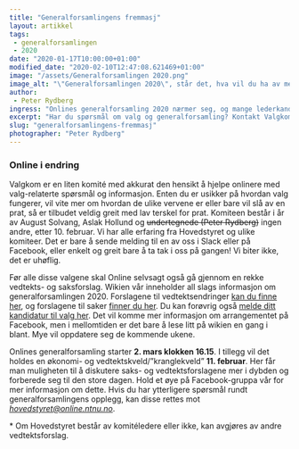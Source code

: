 ```yaml
---
title: "Generalforsamlingens fremmasj"
layout: artikkel
tags: 
 - generalforsamlingen
 - 2020
date: "2020-01-17T10:00:00+01:00"
modified_date: "2020-02-10T12:47:08.621469+01:00"
image: "/assets/Generalforsamlingen 2020.png"
image_alt: "\"Generalforsamlingen 2020\", står det, hva vil du ha av meg"
author:
 - Peter Rydberg
ingress: "Onlines generalforsamling 2020 nærmer seg, og mange lederkandidater venter nok spent på å få vise frem hva de har å tilby Online som ledere og/eller\\* medlem av Hovedstyret. I tillegg skal medlemmer av Fondstyret også velges, så dette blir en kveld med mange spennende appeller og personligheter! Noen sitter kanskje på kanten og lurer på om de skal stille til en rolle eller ikke. Andre er kanskje ikke klar over hvordan man i det hele tatt går frem for å stille under generalforsamlingen eller at de faktisk passer som leder selv. Det finnes ressurser som kan hjelpe deg!"
excerpt: "Har du spørsmål om valg og generalforsamling? Kontakt Valgkom!"
slug: "generalforsamlingens-fremmasj"
photographer: "Peter Rydberg"
---
```

### Online i endring
Valgkom er en liten komité med akkurat den hensikt å hjelpe onlinere med valg-relaterte spørsmål og informasjon. Enten du er usikker på hvordan valg fungerer, vil vite mer om hvordan de ulike vervene er eller bare vil slå av en prat, så er tilbudet veldig greit med lav terskel for prat. Komiteen består i år av August Solvang, Aslak Hollund og ~~undertegnede (Peter Rydberg)~~ ingen andre, etter 10. februar. Vi har alle erfaring fra Hovedstyret og ulike komiteer. Det er bare å sende melding til en av oss i Slack eller på Facebook, eller enkelt og greit bare å ta tak i oss på gangen! Vi biter ikke, det er uhøflig.

Før alle disse valgene skal Online selvsagt også gå gjennom en rekke vedtekts- og saksforslag. Wikien vår inneholder all slags informasjon om generalforsamlingen 2020. Forslagene til vedtektsendringer [kan du finne her](https://online.ntnu.no/wiki/online/generalforsamlingen/genfors2020/vedtekstforslag/), og forslagene til saker [finner du her](https://online.ntnu.no/wiki/online/generalforsamlingen/genfors2020/saksforslag/). Du kan forøvrig også [melde ditt kandidatur til valg her](https://online.ntnu.no/wiki/online/generalforsamlingen/genfors2020/valg/). Det vil komme mer informasjon om arrangementet på Facebook, men i mellomtiden er det bare å lese litt på wikien en gang i blant. Mye vil oppdatere seg de kommende ukene.

Onlines generalforsamling starter **2. mars klokken 16.15**. I tillegg vil det holdes en økonomi- og vedtektskveld/”kranglekveld” **11. februar**. Her får man muligheten til å diskutere saks- og vedtektsforslagene mer i dybden og forberede seg til den store dagen. Hold et øye på Facebook-gruppa vår for mer informasjon om dette. Hvis du har ytterligere spørsmål rundt generalforsamlingens opplegg, kan disse rettes mot *hovedstyret@online.ntnu.no*.



\* Om Hovedstyret består av komitéledere eller ikke, kan avgjøres av andre vedtektsforslag.